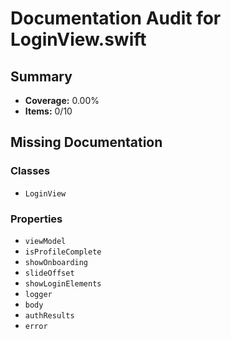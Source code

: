# Documentation Audit for LoginView.swift

## Summary

- **Coverage:** 0.00%
- **Items:** 0/10

## Missing Documentation

### Classes
- `LoginView`

### Properties
- `viewModel`
- `isProfileComplete`
- `showOnboarding`
- `slideOffset`
- `showLoginElements`
- `logger`
- `body`
- `authResults`
- `error`
